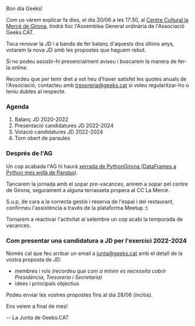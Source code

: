 Bon dia Geeks!

Com us vàrem explicar fa dies, el dia 30/06 a les 17:30, al [Centre Cultural la Mercè de Girona](https://web.girona.cat/ccm), tindrà lloc l'Assemblea General ordinària de l'Associació Geeks.CAT.

Toca renovar la JD i a banda de fer balanç d'aquests dos últims anys, votarem la nova JD amb les propostes que haguem rebut.

Si no podeu assistir-hi presencialment aviseu i buscarem la manera de fer-la online.

Recordeu que per tenir dret a vot heu d'haver satisfet les quotes anuals de l'Associació, contacteu amb tresoreria@geeks.cat si voleu regularitzar-ho o teniu dubtes al respecte.


### Agenda

1. Balanç JD 2020-2022
2. Presentació candidatures JD 2022-2024
3. Votació candidatures JD 2022-2024
4. Torn obert de paraules


### Després de l'AG

Un cop acabada l'AG hi haurà [xerrada de PythonGirona (DataFrames a Python més enllà de Pandas)](https://www.meetup.com/pythongirona/events/286490431/).

Tancarem la jornada amb el sopar pre-vacances, anirem a sopar pel centre de Girona, segurament a alguna terrasseta propera al CC La Mercè. 

S.u.p, de cara a la correcta gestió i reserva de l'espai i del restaurant, confirmeu l'assistència a través de la plataforma Meetup :)

Tornarem a reactivar l'activitat al setembre un cop acabi la temporada de vacances.


### Com presentar una candidatura a JD per l'exercici 2022-2024

Només cal que feu arribar un email a junta@geeks.cat amb el detall de la vostra proposta de JD:
- membres i rols _(recordeu que com a mínim es necessita cobrir Presidència, Tresoreria i Secretaria)_
- idees i principals objectius

Podeu enviar les vostres propostes fins al dia 28/06 (inclòs).

Ens veiem a final de mes!

--
La Junta de Geeks.CAT
